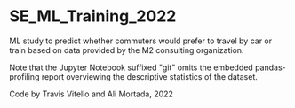 # SE_ML_Training_2022

ML study to predict whether commuters would prefer to travel by car or train based on data provided by the M2 consulting organization.

Note that the Jupyter Notebook suffixed "git" omits the embedded pandas-profiling report overviewing the descriptive statistics of the dataset.

Code by Travis Vitello and Ali Mortada, 2022
